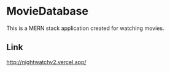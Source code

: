 # MovieDatabase
This is a MERN stack application created for watching movies.
## Link 
http://nightwatchv2.vercel.app/
